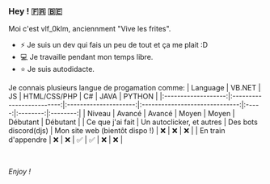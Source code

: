 ### Hey ! 🇫🇷 🇧🇪
Moi c'est vlf_0klm, anciennment "Vive les frites".
- ⚡ Je suis un dev qui fais un peu de tout et ça me plait :D
- 💻 Je travaille pendant mon temps libre.
- ⭐ Je suis autodidacte.<!--   ou je pense l'être    --> 


Je connais plusieurs langue de progamation comme:
|       Language      |           VB.NET          |           JS          |          HTML/CSS/PHP          |   C#  |   JAVA   |  PYTHON  |
|:-------------------:|:-------------------------:|:---------------------:|:------------------------------:|:-----:|:--------:|:--------:|
|        Niveau       |           Avancé          |         Avancé        |              Moyen             | Moyen | Débutant | Débutant |
|   Ce que j'ai fait  | Un autoclicker, et autres | Des bots discord(djs) | Mon site web (bientôt dispo !) |   ❌   |     ❌    |     ❌    |
| En train d'appendre |             ❌             |           ❌           |                ✅               |   ✅   |     ❌    |     ❌    |

<br/>

_Enjoy !_
<!--
**Vlf0klm/vlf0klm** is a ✨ _special_ ✨ repository because its `README.md` (this file) appears on your GitHub profile.

Here are some ideas to get you started:

- 🔭 I’m currently working on ...
- 🌱 I’m currently learning ...
- 👯 I’m looking to collaborate on ...
- 🤔 I’m looking for help with ...
- 💬 Ask me about ...
- 📫 How to reach me: ...
- 😄 Pronouns: ...
- ⚡ Fun fact: ...
-->
